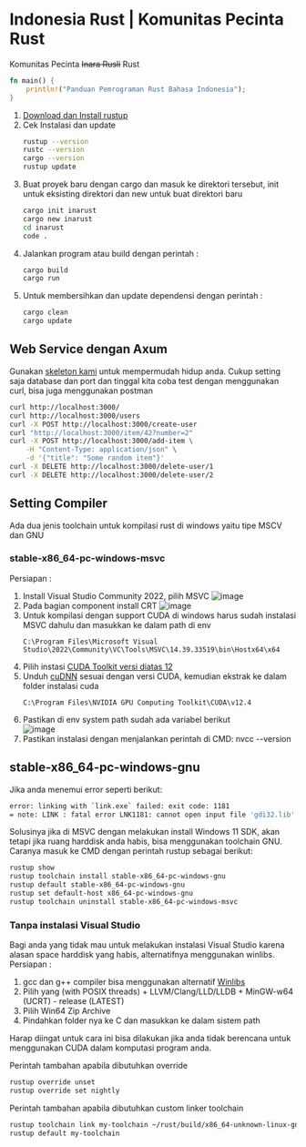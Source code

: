 # Indonesia Rust | Komunitas Pecinta Rust
Komunitas Pecinta <del>Inara Rusli</del> Rust
```rs
fn main() {
    println!("Panduan Pemrograman Rust Bahasa Indonesia");
}
```

1. [Download dan Install rustup](https://www.rust-lang.org/tools/install)  
2. Cek Instalasi dan update
   ```sh
   rustup --version
   rustc --version
   cargo --version
   rustup update
   ```
3. Buat proyek baru dengan cargo dan masuk ke direktori tersebut, init untuk eksisting direktori dan new untuk buat direktori baru
   ```sh
   cargo init inarust
   cargo new inarust
   cd inarust
   code .
   ```
4. Jalankan program atau build dengan perintah :
   ```sh
   cargo build
   cargo run
   ```
5. Untuk membersihkan dan update dependensi dengan perintah :
   ```sh
   cargo clean
   cargo update
   ```

## Web Service dengan Axum

Gunakan [skeleton kami](https://github.com/inarust/inarust) untuk mempermudah hidup anda.
Cukup setting saja database dan port dan tinggal kita coba test dengan menggunakan curl, bisa juga menggunakan postman
```sh
curl http://localhost:3000/
curl http://localhost:3000/users
curl -X POST http://localhost:3000/create-user
curl "http://localhost:3000/item/42?number=2"
curl -X POST http://localhost:3000/add-item \
    -H "Content-Type: application/json" \
    -d '{"title": "Some random item"}'
curl -X DELETE http://localhost:3000/delete-user/1
curl -X DELETE http://localhost:3000/delete-user/2

```

## Setting Compiler

Ada dua jenis toolchain untuk kompilasi rust di windows yaitu tipe MSCV dan GNU

### stable-x86_64-pc-windows-msvc

Persiapan :
1. Install Visual Studio Community 2022, pilih MSVC
   ![image](https://github.com/inarust/inarust.github.io/assets/11188109/d5e16ee3-a331-46fd-aba6-6d86f602486f)  
2. Pada bagian component install CRT
   ![image](https://github.com/inarust/inarust.github.io/assets/11188109/8cfa439d-866f-4077-aeaf-1b4881144c9b)  
3. Untuk kompilasi dengan support CUDA di windows harus sudah instalasi MSVC dahulu dan masukkan ke dalam path di env
   ```env
   C:\Program Files\Microsoft Visual Studio\2022\Community\VC\Tools\MSVC\14.39.33519\bin\Hostx64\x64
   ```
4. Pilih instasi [CUDA Toolkit versi diatas 12](https://developer.nvidia.com/cuda-toolkit)
5. Unduh [cuDNN](https://developer.nvidia.com/rdp/cudnn-archive) sesuai dengan versi CUDA, kemudian ekstrak ke dalam folder instalasi cuda
   ```env
   C:\Program Files\NVIDIA GPU Computing Toolkit\CUDA\v12.4
   ```
6. Pastikan di env system path sudah ada variabel berikut  
   ![image](https://github.com/inarust/inarust.github.io/assets/11188109/0d152055-5d2f-4266-838c-6ce105dddea9)  
7. Pastikan instalasi dengan menjalankan perintah di CMD: nvcc --version


## stable-x86_64-pc-windows-gnu

Jika anda menemui error seperti berikut:
```sh
error: linking with `link.exe` failed: exit code: 1181
= note: LINK : fatal error LNK1181: cannot open input file 'gdi32.lib'
```
Solusinya jika di MSVC dengan melakukan install Windows 11 SDK, akan tetapi jika ruang harddisk anda habis, bisa menggunakan toolchain GNU. Caranya masuk ke CMD dengan perintah rustup sebagai berikut:
```sh
rustup show
rustup toolchain install stable-x86_64-pc-windows-gnu
rustup default stable-x86_64-pc-windows-gnu
rustup set default-host x86_64-pc-windows-gnu
rustup toolchain uninstall stable-x86_64-pc-windows-msvc
```

### Tanpa instalasi Visual Studio

Bagi anda yang tidak mau untuk melakukan instalasi Visual Studio karena alasan space harddisk yang habis, alternatifnya menggunakan winlibs. Persiapan :
1. gcc dan g++ compiler bisa menggunakan alternatif [Winlibs](https://winlibs.com/)
2. Pilih yang (with POSIX threads) + LLVM/Clang/LLD/LLDB + MinGW-w64 (UCRT) - release (LATEST)
3. Pilih Win64 Zip Archive
4. Pindahkan folder nya ke C dan masukkan ke dalam sistem path

Harap diingat untuk cara ini bisa dilakukan jika anda tidak berencana untuk menggunakan CUDA dalam komputasi program anda.

Perintah tambahan apabila dibutuhkan override
```sh
rustup override unset
rustup override set nightly
```

Perintah tambahan apabila dibutuhkan custom linker toolchain
```sh
rustup toolchain link my-toolchain ~/rust/build/x86_64-unknown-linux-gnu/stage2/
rustup default my-toolchain
```
